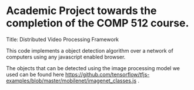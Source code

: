 # Academic Project towards the completion of the COMP 512 course.

Title: Distributed Video Processing Framework

This code implements a object detection algorithm over a network of computers using any javascript enabled browser.

The objects that can be detected using the image processing model we used can be found here https://github.com/tensorflow/tfjs-examples/blob/master/mobilenet/imagenet_classes.js .


